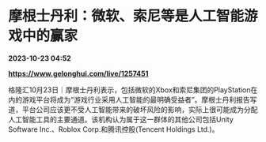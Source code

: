# 摩根士丹利：微软、索尼等是人工智能游戏中的赢家

**2023-10-23 04:52**

**https://www.gelonghui.com/live/1257451**

格隆汇10月23日｜摩根士丹利表示，包括微软的Xbox和索尼集团的PlayStation在内的游戏平台将成为“游戏行业采用人工智能的最明确受益者”。摩根士丹利报告写道，平台公司应该更不受人工智能带来的破坏风险的影响，实际上很可能成为分配人工智能工具的主要通道。该机构认为属于这一群体的其他公司包括Unity Software Inc.、Roblox Corp.和腾讯控股(Tencent Holdings Ltd.)。